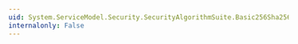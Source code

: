 ```yaml
---
uid: System.ServiceModel.Security.SecurityAlgorithmSuite.Basic256Sha256Rsa15
internalonly: False
---
```

